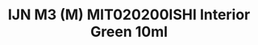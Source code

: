 ---
layout: product
title: "IJN M3 (M) MIT020200ISHI Interior Green 10ml"
price: "330" 
desc: "Nitro 10mL"
img_path: "/assets/img/RC306.webp"
brand: "AK "
available: true
special_offer: false
new: false
soon: false
cat: "020000"
subcat: "020200"
subsubcat: "020201"
sifra: "RC306"
popular: false
---